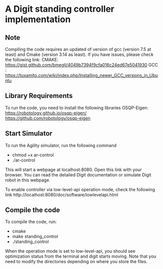 # A Digit standing controller implementation

## Note
Compiling the code requires an updated of version of gcc (version 7.5 at least) and Cmake (version 3.14 as least). If you have issues, please check the following link:
CMAKE: https://gist.github.com/bmegli/4049b7394f9cfa016c24ed67e5041930
GCC  : https://tuxamito.com/wiki/index.php/Installing_newer_GCC_versions_in_Ubuntu

## Library Requirements
To run the code, you need to install the following libraries 
OSQP-Eigen: https://robotology.github.io/osqp-eigen/
            https://github.com/robotology/osqp-eigen

## Start Simulator
To run the Agility simulator, run the following command
- chmod +x ar-control
- ./ar-control

This will start a webpage at localhost:8080. Open this link with your browser. You can read the detailed Digit documentation or simulate Digit robot in this webpage.

To enable controller via low-level-api operation mode, check the following link http://localhost:8080/doc/software/lowlevelapi.html

## Compile the code
To compile the code, run:
- cmake
- make standing_control
- ./standing_control

When the operation mode is set to low-level-api, you should see optimization status from the terminal and digit starts moving.
Note that you need to modify the directories depending on where you store the files.